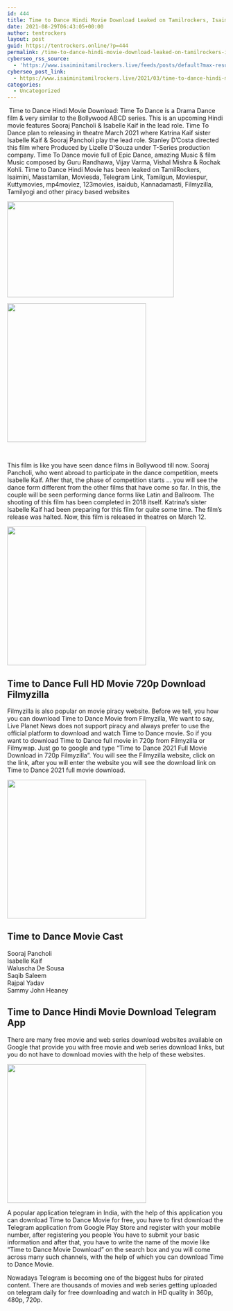 ```yaml
---
id: 444
title: Time to Dance Hindi Movie Download Leaked on Tamilrockers, Isaimini, Movierulz – 2021
date: 2021-08-29T06:43:05+00:00
author: tentrockers
layout: post
guid: https://tentrockers.online/?p=444
permalink: /time-to-dance-hindi-movie-download-leaked-on-tamilrockers-isaimini-movierulz-2021/
cyberseo_rss_source:
  - 'https://www.isaiminitamilrockers.live/feeds/posts/default?max-results=150&start-index=151'
cyberseo_post_link:
  - https://www.isaiminitamilrockers.live/2021/03/time-to-dance-hindi-movie-download.html
categories:
  - Uncategorized
---
```

<meta content="&nbsp; Time to Dance Hindi Movie Download : Time To Dance is a Drama Dance film & very similar to the Bollywood ABCD series. This is an upcom..." name="twitter:description" />

  


<center>
</center>

  
<ins data-width="0" data-height="0" class="h08cc9b3beb" data-domain="//aaaaaco.com" data-affquery="/81dee8bcaf/08cc9b3beb/?placementName=default"></ins>

&nbsp;<span>Time to Dance Hindi Movie Download</span><span>: Time To Dance is a Drama Dance film & very similar to the Bollywood ABCD series. This is an upcoming Hindi movie features Sooraj Pancholi & Isabelle Kaif in the lead role. Time To Dance plan to releasing in theatre March 2021 where Katrina Kaif sister Isabelle Kaif & Sooraj Pancholi play the lead role. Stanley D’Costa directed this film where Produced by Lizelle D’Souza under T-Series production company. Time To Dance movie full of Epic Dance, amazing Music & film Music composed by Guru Randhawa, Vijay Varma, Vishal Mishra & Rochak Kohli. Time to Dance Hindi Movie has been leaked on TamilRockers, Isaimini, Masstamilan, Moviesda, Telegram Link, Tamilgun, Moviespur, Kuttymovies, mp4moviez, 123movies, isaidub, Kannadamasti, Filmyzilla, Tamilyogi and other piracy based websites</span><ins data-width="0" data-height="0" class="h08cc9b3beb" data-domain="//aaaaaco.com" data-affquery="/81dee8bcaf/08cc9b3beb/?placementName=default"></ins>

<ins data-width="0" data-height="0" class="h08cc9b3beb" data-domain="//aaaaaco.com" data-affquery="/81dee8bcaf/08cc9b3beb/?placementName=default"></ins>

<div class="separator">
  <a href="https://1.bp.blogspot.com/-SIUWA9q7MSo/YEwrYmmv3DI/AAAAAAAAAgQ/zlufLRQVjfsavUqrMXGr4w12782KwmzZwCLcBGAsYHQ/s1280/maxresdefault%2B%25286%2529.jpg" imageanchor="1"><img loading="lazy" border="0" data-original-height="720" data-original-width="1280" height="221" src="https://1.bp.blogspot.com/-SIUWA9q7MSo/YEwrYmmv3DI/AAAAAAAAAgQ/zlufLRQVjfsavUqrMXGr4w12782KwmzZwCLcBGAsYHQ/w384-h221/maxresdefault%2B%25286%2529.jpg" width="384" /></a>
</div>

<ins data-width="0" data-height="0" class="h08cc9b3beb" data-domain="//aaaaaco.com" data-affquery="/81dee8bcaf/08cc9b3beb/?placementName=default"></ins><ins data-width="0" data-height="0" class="h08cc9b3beb" data-domain="//aaaaaco.com" data-affquery="/81dee8bcaf/08cc9b3beb/?placementName=default"></ins>

<div class="separator">
  <a href="https://aaaaaco.com/d4c26a5800/032b279e56/?placementName=default" imageanchor="1" target="_blank" rel="noopener"><img border="0" data-original-height="166" data-original-width="800" src="https://1.bp.blogspot.com/-FhTLsfBJZM0/YEwrR_qzn0I/AAAAAAAAAgM/XZDHNorJ09UZHNDgsmDhcJ2Qp6HCX4hCQCLcBGAsYHQ/s320/unnamed.gif" width="320" /></a>
</div>

<span><br /></span><ins data-width="0" data-height="0" class="h08cc9b3beb" data-domain="//aaaaaco.com" data-affquery="/81dee8bcaf/08cc9b3beb/?placementName=default"></ins><ins data-width="0" data-height="0" class="h08cc9b3beb" data-domain="//aaaaaco.com" data-affquery="/81dee8bcaf/08cc9b3beb/?placementName=default"></ins><ins data-width="0" data-height="0" class="h08cc9b3beb" data-domain="//aaaaaco.com" data-affquery="/81dee8bcaf/08cc9b3beb/?placementName=default"></ins>

This film is like you have seen dance films in Bollywood till now. Sooraj Pancholi, who went abroad to participate in the dance competition, meets Isabelle Kaif. After that, the phase of competition starts … you will see the dance form different from the other films that have come so far. In this, the couple will be seen performing dance forms like Latin and Ballroom. The shooting of this film has been completed in 2018 itself. Katrina’s sister Isabelle Kaif had been preparing for this film for quite some time. The film’s release was halted. Now, this film is released in theatres on March 12.

<div class="separator">
  <a href="https://aaaaaco.com/d4c26a5800/032b279e56/?placementName=default" imageanchor="1" target="_blank" rel="noopener"><img border="0" data-original-height="166" data-original-width="800" src="https://1.bp.blogspot.com/-YKXYls5RhoI/YEwrisfBiiI/AAAAAAAAAgY/DhjmcqqkPGQ7FW8rTYkLJScn1ghbvjv_wCLcBGAsYHQ/s320/unnamed.gif" width="320" /></a>
</div>



<div>
  <h2>
    Time to Dance Full HD Movie 720p Download Filmyzilla<span class="ez-toc-section-end"></span>
  </h2>
  
  <p>
    <ins data-width="0" data-height="0" class="h08cc9b3beb" data-domain="//aaaaaco.com" data-affquery="/81dee8bcaf/08cc9b3beb/?placementName=default"></ins>
  </p>
  
  <p>
    Filmyzilla is also popular on movie piracy website. Before we tell, you how you can download Time to Dance Movie from Filmyzilla, We want to say, Live Planet News does not support piracy and always prefer to use the official platform to download and watch Time to Dance movie. So if you want to download Time to Dance full movie in 720p from Filmyzilla or Filmywap. Just go to google and type “Time to Dance 2021 Full Movie Download in 720p Filmyzilla”. You will see the Filmyzilla website, click on the link, after you will enter the website you will see the download link on Time to Dance 2021 full movie download.
  </p>
  
  <div class="separator">
    <a href="https://aaaaaco.com/d4c26a5800/032b279e56/?placementName=default" imageanchor="1" target="_blank" rel="noopener"><img border="0" data-original-height="166" data-original-width="800" src="https://1.bp.blogspot.com/-Auaz2IxDAjE/YEwroEE3qrI/AAAAAAAAAgg/7zh6EqTL938RDxLIDKs1ifLH-wtx_phbQCLcBGAsYHQ/s320/unnamed.gif" width="320" /></a>
  </div>
  
  <p>
  </p>
  
  <h2>
    <span class="ez-toc-section" id="Time_to_Dance_Movie_Cast"></span><span class="ez-toc-section" id="Time_to_Dance_Movie_Cast"></span>Time to Dance Movie Cast<span class="ez-toc-section-end"></span>
  </h2>
  
  <p>
    Sooraj Pancholi<br />Isabelle Kaif<br />Waluscha De Sousa<br />Saqib Saleem<br />Rajpal Yadav<br />Sammy John Heaney
  </p>
  
  <h2>
    <span class="ez-toc-section" id="Time_to_Dance_Hindi_Movie_Download_Telegram_App"></span><span class="ez-toc-section" id="Time_to_Dance_Hindi_Movie_Download_Telegram_App"></span>Time to Dance Hindi Movie Download Telegram App<span class="ez-toc-section-end"></span>
  </h2>
  
  <p>
    There are many free movie and web series download websites available on Google that provide you with free movie and web series download links, but you do not have to download movies with the help of these websites.
  </p>
  
  <div class="separator">
    <a href="https://aaaaaco.com/d4c26a5800/032b279e56/?placementName=default" imageanchor="1" target="_blank" rel="noopener"><img border="0" data-original-height="166" data-original-width="800" src="https://1.bp.blogspot.com/-8eB2EBUp1iQ/YEwruuO5nLI/AAAAAAAAAgk/NUojF_LKxcM4kVRS-NBRhyVG5fqaBNNRQCLcBGAsYHQ/s320/unnamed.gif" width="320" /></a>
  </div>
  
  <p>
    <ins data-width="0" data-height="0" class="h08cc9b3beb" data-domain="//aaaaaco.com" data-affquery="/81dee8bcaf/08cc9b3beb/?placementName=default"></ins>
  </p>
  
  <p>
    A popular application telegram in India, with the help of this application you can download Time to Dance Movie for free, you have to first download the Telegram application from Google Play Store and register with your mobile number, after registering you people You have to submit your basic information and after that, you have to write the name of the movie like “Time to Dance Movie Download” on the search box and you will come across many such channels, with the help of which you can download Time to Dance Movie.
  </p>
  
  <p>
    Nowadays Telegram is becoming one of the biggest hubs for pirated content. There are thousands of movies and web series getting uploaded on telegram daily for free downloading and watch in HD quality in 360p, 480p, 720p.<ins data-width="0" data-height="0" class="h08cc9b3beb" data-domain="//aaaaaco.com" data-affquery="/81dee8bcaf/08cc9b3beb/?placementName=default"></ins>
  </p>
</div>

<center>
</center>